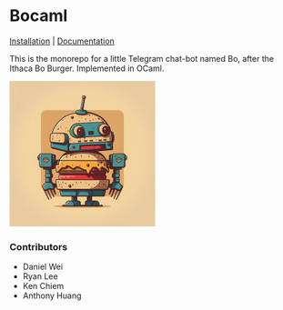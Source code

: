 # Bocaml

[Installation](INSTALL.md) | [Documentation](DOCS.md)

This is the monorepo for a little Telegram chat-bot named Bo, after the Ithaca Bo Burger. Implemented in OCaml.

<img src="logo.png"
     alt="Bocaml"
     style="width: 256px;" />

### Contributors

-   Daniel Wei
-   Ryan Lee
-   Ken Chiem
-   Anthony Huang
